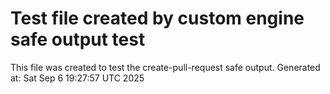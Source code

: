 # Test file created by custom engine safe output test
This file was created to test the create-pull-request safe output.
Generated at: Sat Sep  6 19:27:57 UTC 2025
